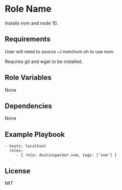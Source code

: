Role Name
=========

Installs nvm and node 10.

Requirements
------------

User will need to source ~/.nvm/nvm.sh to use nvm.

Requires git and wget to be installed.

Role Variables
--------------

None

Dependencies
------------

None

Example Playbook
----------------

    - hosts: localhsot
      roles:
         - { role: dustinspecker.nvm, tags: ['nvm'] }

License
-------

MIT
